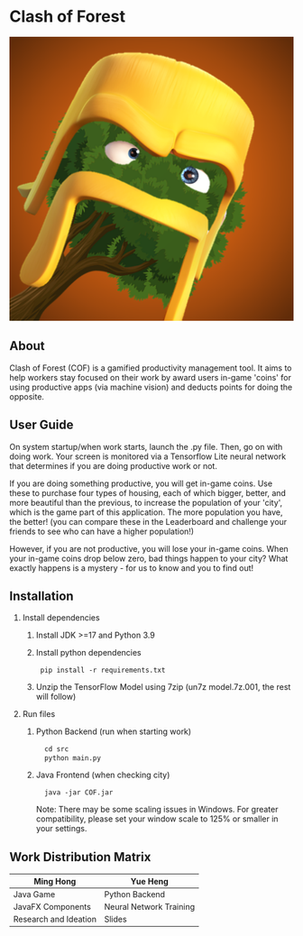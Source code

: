 # Clash of Forest
![](assets/cof.png)

## About
Clash of Forest (COF) is a gamified productivity management tool. It aims to help workers stay focused on their work by award users in-game 'coins' for using productive apps (via machine vision) and deducts points for doing the opposite.

## User Guide
On system startup/when work starts, launch the <insert backend>.py file. Then, go on with doing work. Your screen is monitored via a Tensorflow Lite neural network that determines if you are doing productive work or not. 

If you are doing something productive, you will get in-game coins. Use these to purchase four types of housing, each of which bigger, better, and more beautiful than the previous, to increase the population of your 'city', which is the game part of this application. The more population you have, the better! (you can compare these in the Leaderboard and challenge your friends to see who can have a higher population!)

However, if you are not productive, you will lose your in-game coins. When your in-game coins drop below zero, bad things happen to your city? What exactly happens is a mystery - for us to know and you to find out!

## Installation
1. Install dependencies
   1. Install JDK >=17 and Python 3.9
   2. Install python dependencies 

           pip install -r requirements.txt
   3. Unzip the TensorFlow Model using 7zip (un7z model.7z.001, the rest will follow)

2. Run files
   1. Python Backend (run when starting work)
            
            cd src
            python main.py

   2. Java Frontend (when checking city)

            java -jar COF.jar
      Note: There may be some scaling issues in Windows. For greater compatibility, please set your window scale to 125% or smaller in your settings.

## Work Distribution Matrix

| Ming Hong | Yue Heng |
| --------- | -------- |
| Java Game | Python Backend |
| JavaFX Components | Neural Network Training |
| Research and Ideation | Slides |